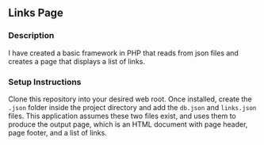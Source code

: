 ## Links Page

### Description
I have created a basic framework in PHP that reads from json files and creates a page that displays a list of links.  

### Setup Instructions
Clone this repository into your desired web root.  Once installed, create the `.json` folder inside the project directory and add the `db.json` and `links.json` files.  This application assumes these two files exist, and uses them to produce the output page, which is an HTML document with page header, page footer, and a list of links.
